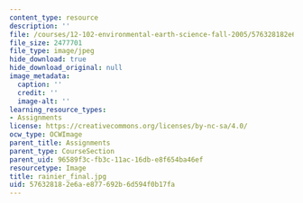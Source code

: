 ```yaml
---
content_type: resource
description: ''
file: /courses/12-102-environmental-earth-science-fall-2005/576328182e6ae877692b6d594f0b17fa_rainier_final.jpg
file_size: 2477701
file_type: image/jpeg
hide_download: true
hide_download_original: null
image_metadata:
  caption: ''
  credit: ''
  image-alt: ''
learning_resource_types:
- Assignments
license: https://creativecommons.org/licenses/by-nc-sa/4.0/
ocw_type: OCWImage
parent_title: Assignments
parent_type: CourseSection
parent_uid: 96589f3c-fb3c-11ac-16db-e8f654ba46ef
resourcetype: Image
title: rainier_final.jpg
uid: 57632818-2e6a-e877-692b-6d594f0b17fa
---
```

